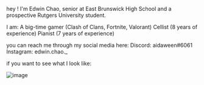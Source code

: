 hey ! I'm Edwin Chao, senior at East Brunswick High School and a prospective Rutgers University student.

I am:
A big-time gamer (Clash of Clans, Fortnite, Valorant)
Cellist (8 years of experience)
Pianist (7 years of experience)

you can reach me through my social media here:
Discord: aidaween#6061 
Instagram: edwin.chao._

if you want to see what I look like:

![image](https://user-images.githubusercontent.com/85298748/121831350-39fce300-cc95-11eb-8a23-fed7d3cc35a6.png)
